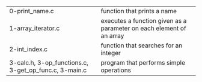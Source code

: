 <table>
<tr>
	<td>0-print_name.c</td>
	<td>function that prints a name</td>
</tr>
<tr>
	<td>1-array_iterator.c</td>
	<td>executes a function given as a parameter on each element of an array</td>
</tr>
<tr>
	<td>2-int_index.c</td>
	<td>function that searches for an integer</td>
</tr>
<tr>
	<td>3-calc.h, 3-op_functions.c, 3-get_op_func.c, 3-main.c</td>
	<td>program that performs simple operations</td>
</tr>
</table>
